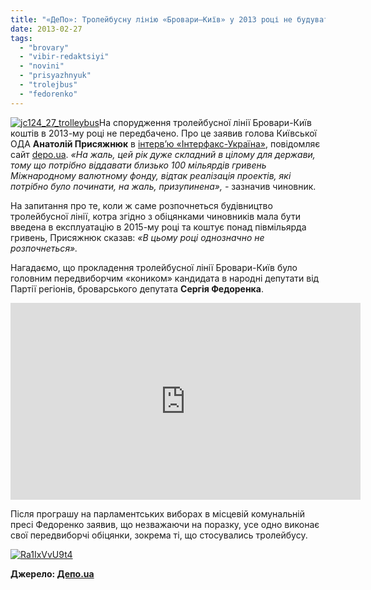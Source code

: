 ```yaml
---
title: "«ДеПо»: Тролейбусну лінію «Бровари–Київ» у 2013 році не будуватимуть"
date: 2013-02-27
tags: 
  - "brovary"
  - "vibir-redaktsiyi"
  - "novini"
  - "prisyazhnyuk"
  - "trolejbus"
  - "fedorenko"
---
```


[![jc124_27_trolleybus](https://mpz.brovary.org/wp-content/uploads/2013/02/jc124_27_trolleybus.jpg)](https://mpz.brovary.org/wp-content/uploads/2013/02/jc124_27_trolleybus.jpg)На спорудження тролейбусної лінії Бровари-Київ коштів в 2013-му році не передбачено. Про це заявив голова Київської ОДА **Анатолій Присяжнюк** в [інтерв’ю «Інтерфакс-Україна»](http://interfax.com.ua/news/interview/142501.html#.US3yZKLwmHh), повідомляє сайт [depo.ua](http://www.depo.ua/ru/rynki/infrastruktura/trolleibusnuyu-liniyu-brovary-_-kiev-v-etom-godu-stroit-ne-nachnut-_-gubernator-prisjazhnyuk.htm). _«На жаль, цей рік дуже складний в цілому для держави, тому що потрібно віддавати близько 100 мільярдів гривень Міжнародному валютному фонду, відтак реалізація проектів, які потрібно було починати, на жаль, призупинена», -_ зазначив чиновник.

На запитання про те, коли ж саме розпочнеться будівництво тролейбусної лінії, котра згідно з обіцянками чиновників мала бути введена в експлуатацію в 2015-му році та коштує понад півмільярда гривень, Присяжнюк сказав: _«В цьому році однозначно не розпочнеться»._

Нагадаємо, що прокладення тролейбусної лінії Бровари-Київ було головним передвиборчим «коником» кандидата в народні депутати від Партії регіонів, броварського депутата **Сергія Федоренка**.

<iframe src="http://www.youtube.com/embed/ScHUBgGfh9A" height="315" width="560" allowfullscreen frameborder="0"></iframe>

Після програшу на парламентських виборах в місцевій комунальній пресі Федоренко заявив, що незважаючи на поразку, усе одно виконає свої передвиборчі обіцянки, зокрема ті, що стосувались тролейбусу.

[![Ra1IxVvU9t4](https://mpz.brovary.org/wp-content/uploads/2013/02/Ra1IxVvU9t4.jpg)](https://mpz.brovary.org/wp-content/uploads/2013/02/Ra1IxVvU9t4.jpg)

**Джерело: [Депо.ua](http://www.depo.ua/ru/rynki/infrastruktura/trolleibusnuyu-liniyu-brovary-_-kiev-v-etom-godu-stroit-ne-nachnut-_-gubernator-prisjazhnyuk.htm)**
